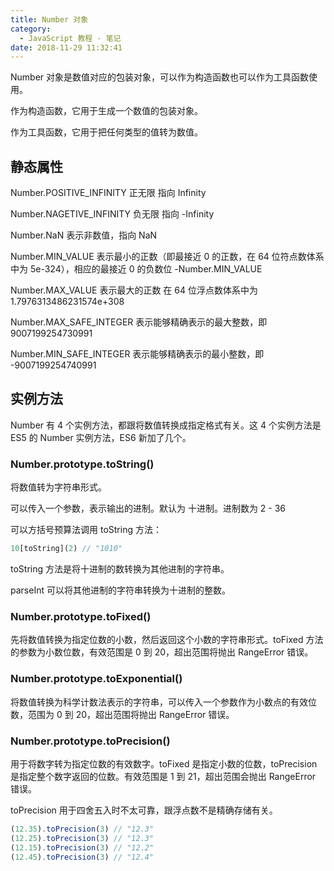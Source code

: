 ```yaml
---
title: Number 对象
category:
  - JavaScript 教程 - 笔记
date: 2018-11-29 11:32:41
---
```



Number 对象是数值对应的包装对象，可以作为构造函数也可以作为工具函数使用。

作为构造函数，它用于生成一个数值的包装对象。

作为工具函数，它用于把任何类型的值转为数值。

## 静态属性

Number.POSITIVE_INFINITY 正无限 指向 Infinity

Number.NAGETIVE_INFINITY 负无限 指向 -Infinity

Number.NaN 表示非数值，指向 NaN

Number.MIN_VALUE 表示最小的正数（即最接近 0 的正数，在 64 位符点数体系中为 5e-324），相应的最接近 0 的负数位 -Number.MIN_VALUE

Number.MAX_VALUE 表示最大的正数 在 64 位浮点数体系中为 1.7976313486231574e+308

Number.MAX_SAFE_INTEGER 表示能够精确表示的最大整数，即 9007199254730991

Number.MIN_SAFE_INTEGER 表示能够精确表示的最小整数，即 -9007199254740991

## 实例方法

Number 有 4 个实例方法，都跟将数值转换成指定格式有关。这 4 个实例方法是 ES5 的 Number 实例方法，ES6 新加了几个。

### Number.prototype.toString()

将数值转为字符串形式。

可以传入一个参数，表示输出的进制。默认为 十进制。进制数为 2 - 36

可以方括号预算法调用 toString 方法：

```js
10[toString](2) // "1010"
```

toString 方法是将十进制的数转换为其他进制的字符串。

parseInt 可以将其他进制的字符串转换为十进制的整数。

### Number.prototype.toFixed()

先将数值转换为指定位数的小数，然后返回这个小数的字符串形式。toFixed 方法的参数为小数位数，有效范围是 0 到 20，超出范围将抛出 RangeError 错误。

### Number.prototype.toExponential()

将数值转换为科学计数法表示的字符串，可以传入一个参数作为小数点的有效位数，范围为 0 到 20，超出范围将抛出 RangeError 错误。

### Number.prototype.toPrecision()

用于将数字转为指定位数的有效数字。toFixed 是指定小数的位数，toPrecision 是指定整个数字返回的位数。有效范围是 1 到 21，超出范围会抛出 RangeError 错误。

toPrecision 用于四舍五入时不太可靠，跟浮点数不是精确存储有关。

```js
(12.35).toPrecision(3) // "12.3"
(12.25).toPrecision(3) // "12.3"
(12.15).toPrecision(3) // "12.2"
(12.45).toPrecision(3) // "12.4"
```

